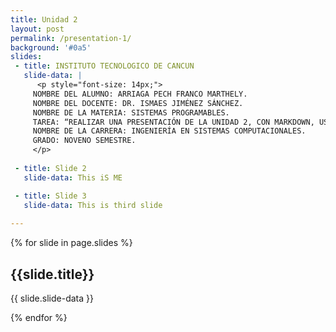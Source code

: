 ```yaml
---
title: Unidad 2
layout: post
permalink: /presentation-1/
background: '#0a5'
slides:
 - title: INSTITUTO TECNOLOGICO DE CANCUN 
   slide-data: |
      <p style="font-size: 14px;">
     NOMBRE DEL ALUMNO: ARRIAGA PECH FRANCO MARTHELY.  
     NOMBRE DEL DOCENTE: DR. ISMAES JIMÉNEZ SÁNCHEZ.  
     NOMBRE DE LA MATERIA: SISTEMAS PROGRAMABLES.  
     TAREA: “REALIZAR UNA PRESENTACIÓN DE LA UNIDAD 2, CON MARKDOWN, USANDO https://slides.webjeda.com/ EN SU PROPIO REPOSITORIO DE SLIDES”.  
     NOMBRE DE LA CARRERA: INGENIERÍA EN SISTEMAS COMPUTACIONALES.  
     GRADO: NOVENO SEMESTRE.
     </p>
     
 - title: Slide 2
   slide-data: This iS ME

 - title: Slide 3
   slide-data: This is third slide
  
---
```


{% for slide in page.slides %}
                    
<section data-background="{% if slide.background %}{{slide.background}}{% else %}{{page.background}}{% endif %}"><h1>{{slide.title}}</h1>{{ slide.slide-data }}</section>
                    
{% endfor %}
